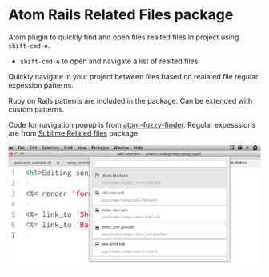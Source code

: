 # Atom Rails Related Files package

Atom plugin to quickly find and open files realted files in project using `shift-cmd-e`.

  * `shift-cmd-e` to open and navigate a list of realted files

Quickly navigate in your project between files based on realated file regular expession patterns.

Ruby on Rails patterns are included in the package. Can be extended with custom patterns.

Code for navigation popup is from [atom-fuzzy-finder](https://github.com/atom/fuzzy-finder). Regular expesssions are from [Sublime Related files](https://github.com/fabiokr/sublime-related-files) package.

![](screenshot.png)

